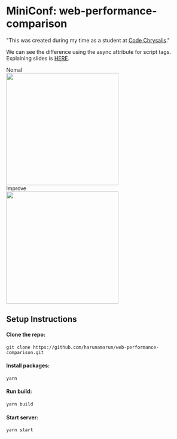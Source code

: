# MiniConf: web-performance-comparison   
"This was created during my time as a student at <a href=https://www.codechrysalis.io/>Code Chrysalis</a>."   

We can see the difference using the async attribute for script tags.   
Explaining slides is <a href=https://www.slideshare.net/HarunaUtsumi/deep-dive-into-browser-internal-processing>HERE</a>.   
   
Nomal   
<img src="https://user-images.githubusercontent.com/56245555/77515362-c1590d80-6ebb-11ea-8084-b0a14600b94c.gif" width="300px">   
Improve   
<img src="https://user-images.githubusercontent.com/56245555/77515339-b69e7880-6ebb-11ea-9499-27d8101cccc6.gif" width="300px">

## Setup Instructions
#### Clone the repo:
```
git clone https://github.com/harunamarun/web-performance-comparison.git
```

#### Install packages:
```
yarn
```

#### Run build:
```
yarn build
```

#### Start server:
```
yarn start
```




